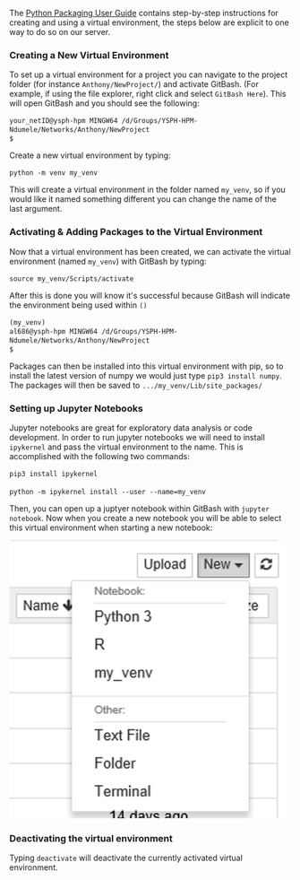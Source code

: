 The [Python Packaging User Guide](https://packaging.python.org/en/latest/guides/installing-using-pip-and-virtual-environments/) contains step-by-step instructions for creating and using a virtual environment, the steps below are explicit to one way to do so on our server.

### Creating a New Virtual Environment

To set up a virtual environment for a project you can navigate to the project folder (for instance `Anthony/NewProject/`) and activate GitBash. (For example, if using the file explorer, right click and select `GitBash Here`). This will open GitBash and you should see the following:

```
your_netID@ysph-hpm MINGW64 /d/Groups/YSPH-HPM-Ndumele/Networks/Anthony/NewProject
$
```

Create a new virtual environment by typing:
```
python -m venv my_venv
```

This will create a virtual environment in the folder named `my_venv`, so if you would like it named something different you can change the name of the last argument.

### Activating & Adding Packages to the Virtual Environment
Now that a virtual environment has been created, we can activate the virtual environment (named `my_venv`) with GitBash by typing:

```
source my_venv/Scripts/activate
```

After this is done you will know it's successful because GitBash will indicate the environment being used within `()`
```
(my_venv)
al686@ysph-hpm MINGW64 /d/Groups/YSPH-HPM-Ndumele/Networks/Anthony/NewProject
$
```

Packages can then be installed into this virtual environment with pip, so to install the latest version of numpy we would just type `pip3 install numpy`. The packages will then be saved to `.../my_venv/Lib/site_packages/`

### Setting up Jupyter Notebooks
Jupyter notebooks are great for exploratory data analysis or code development. In order to run jupyter notebooks we will need to install `ipykernel` and pass the virtual environment to the name. This is accomplished with the following two commands:

```
pip3 install ipykernel

python -m ipykernel install --user --name=my_venv
```

Then, you can open up a juptyer notebook within GitBash with `jupyter notebook`. Now when you create a new notebook you will be able to select this virtual environment when starting a new notebook:

![Selecting an environment for a jupyter notebook](../../images/jupyter_venv.png)

### Deactivating the virtual environment
Typing `deactivate` will deactivate the currently activated virtual environment.
